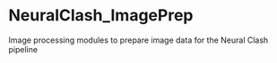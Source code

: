 # NeuralClash_ImagePrep
Image processing modules to prepare image data for the Neural Clash pipeline
